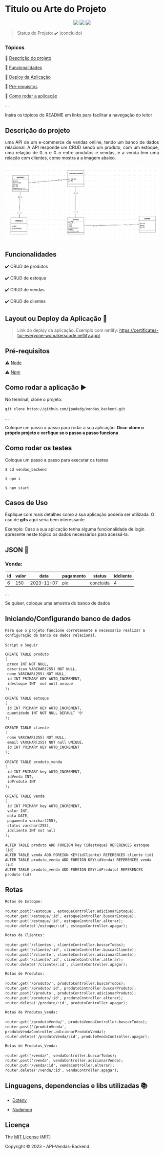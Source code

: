 <h1>Titulo ou Arte do Projeto</h1> 

<p align="center">
  <img src="https://img.shields.io/static/v1?label=react&message=framework&color=blue&style=for-the-badge&logo=REACT"/>
  <img src="https://img.shields.io/static/v1?label=Netlify&message=deploy&color=blue&style=for-the-badge&logo=netlify"/>
  <img src="http://img.shields.io/static/v1?label=STATUS&message=CONCLUIDO&color=GREEN&style=for-the-badge"/>
</p>

> Status do Projeto: :heavy_check_mark: (concluido)

### Tópicos 

:small_blue_diamond: [Descrição do projeto](#descrição-do-projeto)

:small_blue_diamond: [Funcionalidades](#funcionalidades)

:small_blue_diamond: [Deploy da Aplicação](#deploy-da-aplicação-dash)

:small_blue_diamond: [Pré-requisitos](#pré-requisitos)

:small_blue_diamond: [Como rodar a aplicação](#como-rodar-a-aplicação-arrow_forward)

... 

Insira os tópicos do README em links para facilitar a navegação do leitor

## Descrição do projeto 

<p align="justify">
  uma API de um e-commerce de vendas online, tendo um banco de dados relacional. A API responde um CRUD sendo um produto, com um estoque, uma relação de 0..n e 0..n entre produtos e vendas, e a venda tem uma relação com clientes, como mostra a a imagem abaixo.
</p>

![Alt text](image.png)

## Funcionalidades

:heavy_check_mark: CRUD de produtos

:heavy_check_mark: CRUD de estoque

:heavy_check_mark: CRUD de vendas

:heavy_check_mark: CRUD de clientes

## Layout ou Deploy da Aplicação :dash:

> Link do deploy da aplicação. Exemplo com netlify: https://certificates-for-everyone-womakerscode.netlify.app/


## Pré-requisitos

:warning: [Node](https://nodejs.org/en/download/)

:warning: [Npm](https://docs.npmjs.com/downloading-and-installing-node-js-and-npm/)


## Como rodar a aplicação :arrow_forward:

No terminal, clone o projeto: 

```
git clone https://github.com/jpadedg/vendas_backend.git
```

... 

Coloque um passo a passo para rodar a sua aplicação. **Dica: clone o próprio projeto e verfique se o passo a passo funciona**

## Como rodar os testes

Coloque um passo a passo para executar os testes

```
$ cd vendas_backend
```

```
$ npm i
```

```
$ npm start
```

## Casos de Uso

Explique com mais detalhes como a sua aplicação poderia ser utilizada. O uso de **gifs** aqui seria bem interessante. 

Exemplo: Caso a sua aplicação tenha alguma funcionalidade de login apresente neste tópico os dados necessários para acessá-la.

## JSON :floppy_disk:

### Venda: 

|id|valor|data|pagamento|status|idcliente|
| -------- |-------- |-------- |-------- |-------- |-------- |
|6|150|2023-11-07|pix|concluida|4

... 

Se quiser, coloque uma amostra do banco de dados 

## Iniciando/Configurando banco de dados

```
Para que o projeto funcione corretamente é necessario realizar a configuração do banco de dados relacional. 

Script a Seguir
```

```
CREATE TABLE produto 
( 
 preco INT NOT NULL,  
 descricao VARCHAR(255) NOT NULL,  
 nome VARCHAR(255) NOT NULL,  
 id INT PRIMARY KEY AUTO_INCREMENT,  
 idestoque INT  not null unique
); 

CREATE TABLE estoque 
( 
 id INT PRIMARY KEY AUTO_INCREMENT,  
 quantidade INT NOT NULL DEFAULT '0' 
); 

CREATE TABLE cliente 
( 
 nome VARCHAR(255) NOT NULL,  
 email VARCHAR(255) NOT null UNIQUE,  
 id INT PRIMARY KEY AUTO_INCREMENT  
); 

CREATE TABLE produto_venda 
( 
 id INT PRIMARY key AUTO_INCREMENT,  
 idVenda INT,  
 idProduto INT  
); 

CREATE TABLE venda 
( 
 id INT PRIMARY key AUTO_INCREMENT,  
 valor INT,  
 data DATE,  
 pagamento varchar(255),  
 status varchar(255),  
 idcliente INT not null
); 

ALTER TABLE produto ADD FOREIGN key (idestoque) REFERENCES estoque (id)
ALTER TABLE venda ADD FOREIGN KEY(idCliente) REFERENCES cliente (id)
ALTER TABLE produto_venda ADD FOREIGN KEY(idVenda) REFERENCES venda (id)
ALTER TABLE produto_venda ADD FOREIGN KEY(idProduto) REFERENCES produto (id)
```

## Rotas 

```
Rotas de Estoque: 

router.post('/estoque', estoqueController.adicionarEstoque);
router.get('/estoque/:id', estoqueController.buscarEstoque);
router.put('/estoque/:id', estoqueController.alterar);
router.delete('/estoque/:id', estoqueController.apagar);

```

```
Rotas de Clientes: 

router.get('/clientes', clienteController.buscarTodos);
router.get('/cliente/:id', clienteController.buscarCliente);
router.post('/cliente', clienteController.adicionarCliente);
router.put('/cliente/:id', clienteController.alterar);
router.delete('/cliente/:id', clienteController.apagar);

```

```
Rotas de Produtos: 

router.get('/produto/', produtoController.buscarTodos);
router.get('/produto/:id', produtoController.buscarProduto);
router.post('/produto', produtoController.adicionarProduto);
router.put('/produto/:id', produtoController.alterar);
router.delete('/produto/:id', produtoController.apagar);

```

```
Rotas de Produtos_Venda: 

router.get('/produtoVenda/', produtoVendaController.buscarTodos);
router.post('/produtoVenda', produtoVendaController.adicionarProdutoVenda);
router.delete('/produtoVenda/:id', produtoVendaController.apagar);

```

```
Rotas de Produtos_Venda: 

router.get('/venda/', vendaController.buscarTodos);
router.post('/venda', vendaController.adicionarVenda);
router.put('/venda/:id', vendaController.alterar);
router.delete('/venda/:id', vendaController.apagar);

```


## Linguagens, dependencias e libs utilizadas :books:

- [Dotenv](https://www.npmjs.com/package/dotenv)

- [Nodemon](https://www.npmjs.com/package/nodemon)


## Licença 

The [MIT License]() (MIT)

Copyright :copyright: 2023 - API-Vendas-Backend 